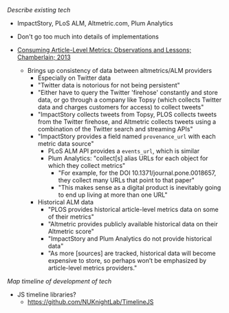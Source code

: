 _Describe existing tech_
* ImpactStory, PLoS ALM, Altmetric.com, Plum Analytics
* Don't go too much into details of implementations

* [Consuming Article-Level Metrics: Observations and Lessons; Chamberlain; 2013](http://www.niso.org/publications/isq/2013/v25no2/chamberlain/)
	* Brings up consistency of data between altmetrics/ALM providers
		* Especially on Twitter data
		* "Twitter data is notorious for not being persistent"
		* "Either have to query the Twitter 'firehose' constantly and store data, or go through a company like Topsy (which collects Twitter data and charges customers for access) to collect tweets"
		* "ImpactStory collects tweets from Topsy, PLOS collects tweets from the Twitter firehose, and Altmetric collects tweets using a combination of the Twitter search and streaming APIs"
		* "ImpactStory provides a field named `provenance_url` with each metric data source"
			* PLoS ALM API provides a `events_url`, which is similar
			* Plum Analytics: "collect[s] alias URLs for each object for which they collect metrics"
				* "For example, for the DOI 10.1371/journal.pone.0018657, they collect many URLs that point to that paper"
				* "This makes sense as a digital product is inevitably going to end up living at more than one URL"
		* Historical ALM data
			* "PLOS provides historical article-level metrics data on some of their metrics"
			* "Altmetric provides publicly available historical data on their Altmetric score"
			* "ImpactStory and Plum Analytics do not provide historical data"
			* "As more [sources] are tracked, historical data will become expensive to store, so perhaps won’t be emphasized by article-level metrics providers."

_Map timeline of development of tech_
* JS timeline libraries?
	* https://github.com/NUKnightLab/TimelineJS